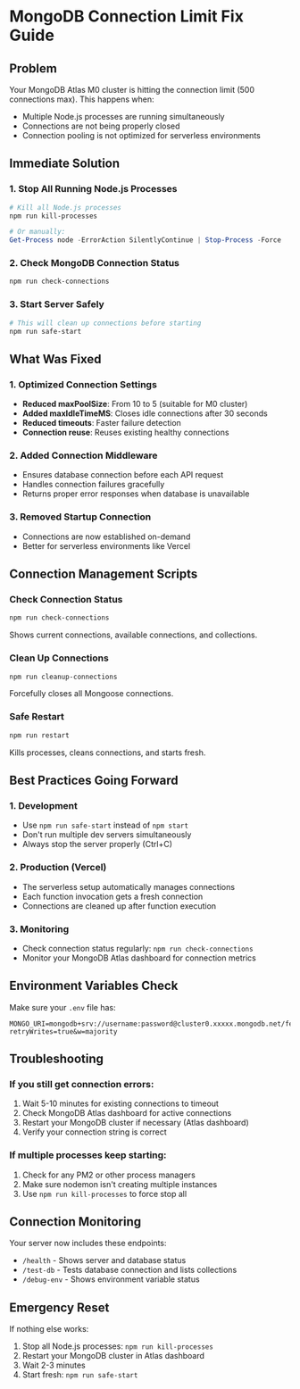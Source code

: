 # MongoDB Connection Limit Fix Guide

## Problem
Your MongoDB Atlas M0 cluster is hitting the connection limit (500 connections max). This happens when:
- Multiple Node.js processes are running simultaneously
- Connections are not being properly closed
- Connection pooling is not optimized for serverless environments

## Immediate Solution

### 1. Stop All Running Node.js Processes
```powershell
# Kill all Node.js processes
npm run kill-processes

# Or manually:
Get-Process node -ErrorAction SilentlyContinue | Stop-Process -Force
```

### 2. Check MongoDB Connection Status
```bash
npm run check-connections
```

### 3. Start Server Safely
```bash
# This will clean up connections before starting
npm run safe-start
```

## What Was Fixed

### 1. Optimized Connection Settings
- **Reduced maxPoolSize**: From 10 to 5 (suitable for M0 cluster)
- **Added maxIdleTimeMS**: Closes idle connections after 30 seconds
- **Reduced timeouts**: Faster failure detection
- **Connection reuse**: Reuses existing healthy connections

### 2. Added Connection Middleware
- Ensures database connection before each API request
- Handles connection failures gracefully
- Returns proper error responses when database is unavailable

### 3. Removed Startup Connection
- Connections are now established on-demand
- Better for serverless environments like Vercel

## Connection Management Scripts

### Check Connection Status
```bash
npm run check-connections
```
Shows current connections, available connections, and collections.

### Clean Up Connections
```bash
npm run cleanup-connections
```
Forcefully closes all Mongoose connections.

### Safe Restart
```bash
npm run restart
```
Kills processes, cleans connections, and starts fresh.

## Best Practices Going Forward

### 1. Development
- Use `npm run safe-start` instead of `npm start`
- Don't run multiple dev servers simultaneously
- Always stop the server properly (Ctrl+C)

### 2. Production (Vercel)
- The serverless setup automatically manages connections
- Each function invocation gets a fresh connection
- Connections are cleaned up after function execution

### 3. Monitoring
- Check connection status regularly: `npm run check-connections`
- Monitor your MongoDB Atlas dashboard for connection metrics

## Environment Variables Check

Make sure your `.env` file has:
```
MONGO_URI=mongodb+srv://username:password@cluster0.xxxxx.mongodb.net/fems?retryWrites=true&w=majority
```

## Troubleshooting

### If you still get connection errors:
1. Wait 5-10 minutes for existing connections to timeout
2. Check MongoDB Atlas dashboard for active connections
3. Restart your MongoDB cluster if necessary (Atlas dashboard)
4. Verify your connection string is correct

### If multiple processes keep starting:
1. Check for any PM2 or other process managers
2. Make sure nodemon isn't creating multiple instances
3. Use `npm run kill-processes` to force stop all

## Connection Monitoring

Your server now includes these endpoints:
- `/health` - Shows server and database status
- `/test-db` - Tests database connection and lists collections
- `/debug-env` - Shows environment variable status

## Emergency Reset

If nothing else works:
1. Stop all Node.js processes: `npm run kill-processes`
2. Restart your MongoDB cluster in Atlas dashboard
3. Wait 2-3 minutes
4. Start fresh: `npm run safe-start`
